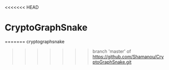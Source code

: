 <<<<<<< HEAD
# CryptoGraphSnake
=======
cryptographsnake
>>>>>>> branch 'master' of https://github.com/Shamanou/CryptoGraphSnake.git
